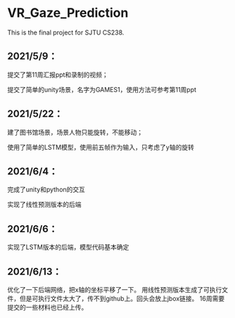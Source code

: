 # VR_Gaze_Prediction

This is the final project for SJTU CS238.


## 2021/5/9：
提交了第11周汇报ppt和录制的视频；

提交了简单的unity场景，名字为GAMES1，使用方法可参考第11周ppt



## 2021/5/22：

建了图书馆场景，场景人物只能旋转，不能移动；

使用了简单的LSTM模型，使用前五帧作为输入，只考虑了y轴的旋转



## 2021/6/4：

完成了unity和python的交互

实现了线性预测版本的后端



## 2021/6/6：

实现了LSTM版本的后端，模型代码基本确定



## 2021/6/13：

优化了一下后端网络，把x轴的坐标平移了一下。
用线性预测版本生成了可执行文件，但是可执行文件太大了，传不到github上。回头会放上jbox链接。
16周需要提交的一些材料也已经上传。



